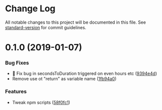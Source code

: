 # Change Log

All notable changes to this project will be documented in this file. See [standard-version](https://github.com/conventional-changelog/standard-version) for commit guidelines.

<a name="0.1.0"></a>
# 0.1.0 (2019-01-07)


### Bug Fixes

* 🐛 Fix bug in secondsToDuration triggered on even hours etc ([9394e4d](https://github.com/motin/neamtime-log-parser/commit/9394e4d))
* Remove use ot "return" as variable name ([1fb94a0](https://github.com/motin/neamtime-log-parser/commit/1fb94a0))


### Features

* Tweak npm scripts ([58f0fc1](https://github.com/motin/neamtime-log-parser/commit/58f0fc1))
